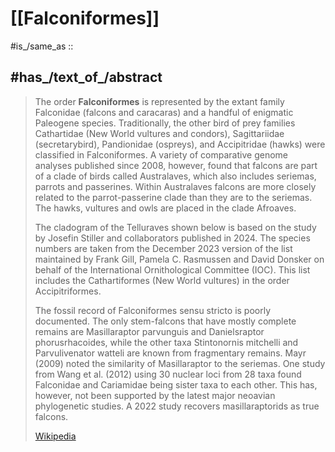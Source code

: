 
# [[Falconiformes]] 

#is_/same_as :: 

## #has_/text_of_/abstract 

> The order **Falconiformes** is represented by the extant family Falconidae (falcons and caracaras) and a handful of enigmatic Paleogene species. Traditionally, the other bird of prey families Cathartidae (New World vultures and condors), Sagittariidae (secretarybird), Pandionidae (ospreys), and Accipitridae (hawks) were classified in Falconiformes. A variety of comparative genome analyses published since 2008, however, found that falcons are part of a clade of birds called Australaves, which also includes seriemas, parrots and passerines. Within Australaves falcons are more closely related to the parrot-passerine clade than they are to the seriemas. The hawks, vultures and owls are placed in the clade Afroaves.
>
> The cladogram of the Telluraves shown below is based on the study by Josefin Stiller and collaborators published in 2024. The species numbers are taken from the December 2023 version of the list maintained by Frank Gill, Pamela C. Rasmussen and David Donsker on behalf of the International Ornithological Committee (IOC). This list includes the Cathartiformes (New World vultures) in the order Accipitriformes.
>
> The fossil record of Falconiformes sensu stricto is poorly documented. The only stem-falcons that have mostly complete remains are Masillaraptor parvunguis and Danielsraptor phorusrhacoides, while the other taxa Stintonornis mitchelli and Parvulivenator watteli are known from fragmentary remains. Mayr (2009) noted the similarity of Masillaraptor to the seriemas. One study from Wang et al. (2012) using 30 nuclear loci from 28 taxa found Falconidae and Cariamidae being sister taxa to each other. This has, however, not been supported by the latest major neoavian phylogenetic studies. A 2022 study recovers masillaraptorids as true falcons.
>
> [Wikipedia](https://en.wikipedia.org/wiki/Falconiformes) 

